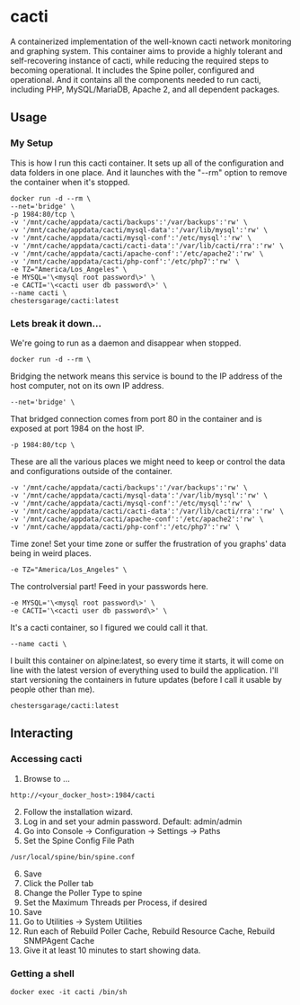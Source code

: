 # cacti

A containerized implementation of the well-known cacti network monitoring and graphing system. This container aims to provide a highly tolerant and self-recovering instance of cacti, while reducing the required steps to becoming operational. It includes the Spine poller, configured and operational. And it contains all the components needed to run cacti, including PHP, MySQL/MariaDB, Apache 2, and all dependent packages.

## Usage

### My Setup

This is how I run this cacti container.  It sets up all of the configuration and data folders in one place.  And it launches with the "--rm" option to remove the container when it's stopped.

```
docker run -d --rm \
--net='bridge' \
-p 1984:80/tcp \
-v '/mnt/cache/appdata/cacti/backups':'/var/backups':'rw' \
-v '/mnt/cache/appdata/cacti/mysql-data':'/var/lib/mysql':'rw' \
-v '/mnt/cache/appdata/cacti/mysql-conf':'/etc/mysql':'rw' \
-v '/mnt/cache/appdata/cacti/cacti-data':'/var/lib/cacti/rra':'rw' \
-v '/mnt/cache/appdata/cacti/apache-conf':'/etc/apache2':'rw' \
-v '/mnt/cache/appdata/cacti/php-conf':'/etc/php7':'rw' \
-e TZ="America/Los_Angeles" \
-e MYSQL='\<mysql root password\>' \
-e CACTI='\<cacti user db password\>' \
--name cacti \
chestersgarage/cacti:latest
```

### Lets break it down...

We're going to run as a daemon and disappear when stopped.

```
docker run -d --rm \
```

Bridging the network means this service is bound to the IP address of the host computer, not on its own IP address.

```
--net='bridge' \
```

That bridged connection comes from port 80 in the container and is exposed at port 1984 on the host IP.

```
-p 1984:80/tcp \
```

These are all the various places we might need to keep or control the data and configurations outside of the container.

```
-v '/mnt/cache/appdata/cacti/backups':'/var/backups':'rw' \
-v '/mnt/cache/appdata/cacti/mysql-data':'/var/lib/mysql':'rw' \
-v '/mnt/cache/appdata/cacti/mysql-conf':'/etc/mysql':'rw' \
-v '/mnt/cache/appdata/cacti/cacti-data':'/var/lib/cacti/rra':'rw' \
-v '/mnt/cache/appdata/cacti/apache-conf':'/etc/apache2':'rw' \
-v '/mnt/cache/appdata/cacti/php-conf':'/etc/php7':'rw' \
```

Time zone! Set your time zone or suffer the frustration of you graphs' data being in weird places.

```
-e TZ="America/Los_Angeles" \
```

The controlversial part!  Feed in your passwords here.

```
-e MYSQL='\<mysql root password\>' \
-e CACTI='\<cacti user db password\>' \
```

It's a cacti container, so I figured we could call it that.

```
--name cacti \
```

I built this container on alpine:latest, so every time it starts, it will come on line with the latest version of everything used to build the application. I'll start versioning the containers in future updates (before I call it usable by people other than me).

```
chestersgarage/cacti:latest
```

## Interacting

### Accessing cacti

1. Browse to ...

```
http://<your_docker_host>:1984/cacti
```

2. Follow the installation wizard.
3. Log in and set your admin password. Default: admin/admin
4. Go into Console -> Configuration -> Settings -> Paths
5. Set the Spine Config File Path

```
/usr/local/spine/bin/spine.conf
```

6. Save
7. Click the Poller tab
8. Change the Poller Type to spine
9. Set the Maximum Threads per Process, if desired
10. Save
11. Go to Utilities -> System Utilities
12. Run each of Rebuild Poller Cache, Rebuild Resource Cache, Rebuild SNMPAgent Cache
13. Give it at least 10 minutes to start showing data.

### Getting a shell

```
docker exec -it cacti /bin/sh
```
